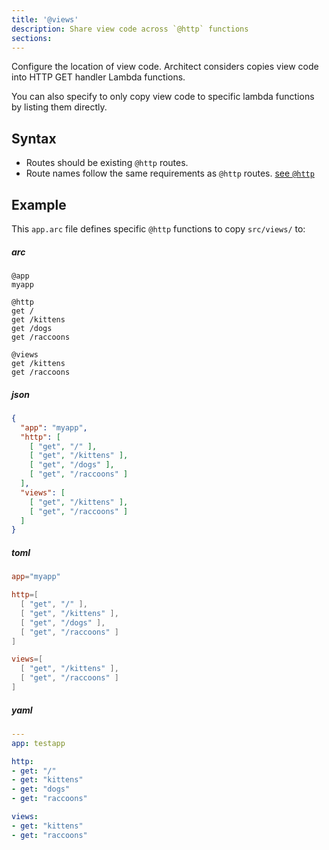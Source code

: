 ```yaml
---
title: '@views'
description: Share view code across `@http` functions
sections:
---
```


Configure the location of view code. Architect considers copies view code into HTTP GET handler Lambda functions.

You can also specify to only copy view code to specific lambda functions by listing them directly.
## Syntax

- Routes should be existing `@http` routes.
- Route names follow the same requirements as `@http` routes. [see `@http`](@http)

## Example

This `app.arc` file defines specific `@http` functions to copy `src/views/` to:

<arc-tab-bar>

<arc-tab label=arc>

<h5>arc</h5>

```arc
@app
myapp

@http
get /
get /kittens
get /dogs
get /raccoons

@views
get /kittens
get /raccoons
```

</arc-tab>

<arc-tab label=json>

  <h5>json</h5>

  <div slot=content>

```json
{
  "app": "myapp",
  "http": [
    [ "get", "/" ],
    [ "get", "/kittens" ],
    [ "get", "/dogs" ],
    [ "get", "/raccoons" ]
  ],
  "views": [
    [ "get", "/kittens" ],
    [ "get", "/raccoons" ]
  ]
}
```

  </div>

</arc-tab>

<arc-tab label=toml>

  <h5>toml</h5>

  <div slot=content>

```toml
app="myapp"

http=[
  [ "get", "/" ],
  [ "get", "/kittens" ],
  [ "get", "/dogs" ],
  [ "get", "/raccoons" ]
]

views=[
  [ "get", "/kittens" ],
  [ "get", "/raccoons" ]
]

```

  </div>

</arc-tab>

<arc-tab label=yaml>

  <h5>yaml</h5>

  <div slot=content>

```yml
---
app: testapp

http:
- get: "/"
- get: "kittens"
- get: "dogs"
- get: "raccoons"

views:
- get: "kittens"
- get: "raccoons"
```

  </div>

<arc-tab>
</arc-tab-bar>
